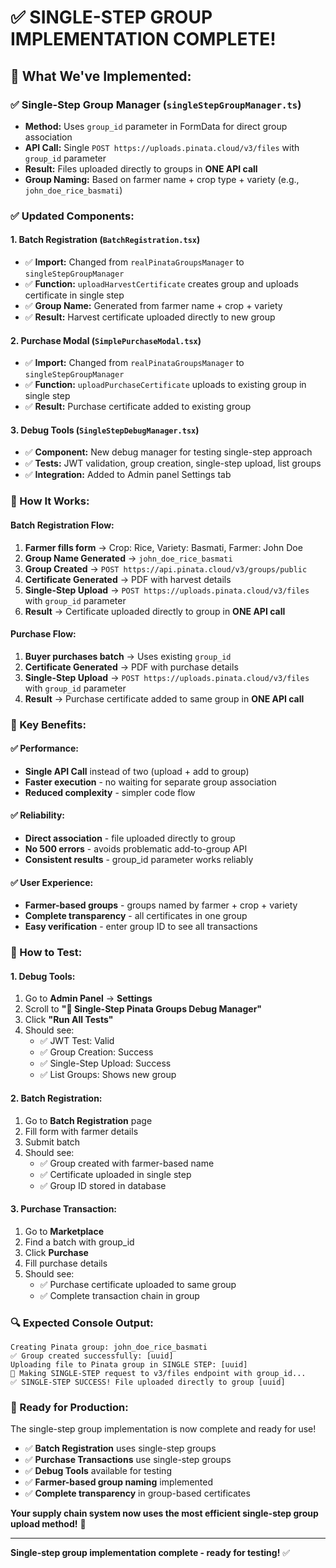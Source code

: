 # ✅ **SINGLE-STEP GROUP IMPLEMENTATION COMPLETE!**

## 🎯 **What We've Implemented:**

### **✅ Single-Step Group Manager (`singleStepGroupManager.ts`)**
- **Method:** Uses `group_id` parameter in FormData for direct group association
- **API Call:** Single `POST https://uploads.pinata.cloud/v3/files` with `group_id` parameter
- **Result:** Files uploaded directly to groups in **ONE API call**
- **Group Naming:** Based on farmer name + crop type + variety (e.g., `john_doe_rice_basmati`)

### **✅ Updated Components:**

#### **1. Batch Registration (`BatchRegistration.tsx`)**
- ✅ **Import:** Changed from `realPinataGroupsManager` to `singleStepGroupManager`
- ✅ **Function:** `uploadHarvestCertificate` creates group and uploads certificate in single step
- ✅ **Group Name:** Generated from farmer name + crop + variety
- ✅ **Result:** Harvest certificate uploaded directly to new group

#### **2. Purchase Modal (`SimplePurchaseModal.tsx`)**
- ✅ **Import:** Changed from `realPinataGroupsManager` to `singleStepGroupManager`
- ✅ **Function:** `uploadPurchaseCertificate` uploads to existing group in single step
- ✅ **Result:** Purchase certificate added to existing group

#### **3. Debug Tools (`SingleStepDebugManager.tsx`)**
- ✅ **Component:** New debug manager for testing single-step approach
- ✅ **Tests:** JWT validation, group creation, single-step upload, list groups
- ✅ **Integration:** Added to Admin panel Settings tab

### **🚀 How It Works:**

#### **Batch Registration Flow:**
1. **Farmer fills form** → Crop: Rice, Variety: Basmati, Farmer: John Doe
2. **Group Name Generated** → `john_doe_rice_basmati`
3. **Group Created** → `POST https://api.pinata.cloud/v3/groups/public`
4. **Certificate Generated** → PDF with harvest details
5. **Single-Step Upload** → `POST https://uploads.pinata.cloud/v3/files` with `group_id` parameter
6. **Result** → Certificate uploaded directly to group in **ONE API call**

#### **Purchase Flow:**
1. **Buyer purchases batch** → Uses existing `group_id`
2. **Certificate Generated** → PDF with purchase details
3. **Single-Step Upload** → `POST https://uploads.pinata.cloud/v3/files` with `group_id` parameter
4. **Result** → Purchase certificate added to same group in **ONE API call**

### **🎯 Key Benefits:**

#### **✅ Performance:**
- **Single API Call** instead of two (upload + add to group)
- **Faster execution** - no waiting for separate group association
- **Reduced complexity** - simpler code flow

#### **✅ Reliability:**
- **Direct association** - file uploaded directly to group
- **No 500 errors** - avoids problematic add-to-group API
- **Consistent results** - group_id parameter works reliably

#### **✅ User Experience:**
- **Farmer-based groups** - groups named by farmer + crop + variety
- **Complete transparency** - all certificates in one group
- **Easy verification** - enter group ID to see all transactions

### **🧪 How to Test:**

#### **1. Debug Tools:**
1. Go to **Admin Panel** → **Settings**
2. Scroll to **"🚀 Single-Step Pinata Groups Debug Manager"**
3. Click **"Run All Tests"**
4. Should see:
   - ✅ JWT Test: Valid
   - ✅ Group Creation: Success
   - ✅ Single-Step Upload: Success
   - ✅ List Groups: Shows new group

#### **2. Batch Registration:**
1. Go to **Batch Registration** page
2. Fill form with farmer details
3. Submit batch
4. Should see:
   - ✅ Group created with farmer-based name
   - ✅ Certificate uploaded in single step
   - ✅ Group ID stored in database

#### **3. Purchase Transaction:**
1. Go to **Marketplace**
2. Find a batch with group_id
3. Click **Purchase**
4. Fill purchase details
5. Should see:
   - ✅ Purchase certificate uploaded to same group
   - ✅ Complete transaction chain in group

### **🔍 Expected Console Output:**

```
Creating Pinata group: john_doe_rice_basmati
✅ Group created successfully: [uuid]
Uploading file to Pinata group in SINGLE STEP: [uuid]
🚀 Making SINGLE-STEP request to v3/files endpoint with group_id...
✅ SINGLE-STEP SUCCESS! File uploaded directly to group [uuid]
```

### **🎉 Ready for Production:**

The single-step group implementation is now complete and ready for use! 

- ✅ **Batch Registration** uses single-step groups
- ✅ **Purchase Transactions** use single-step groups  
- ✅ **Debug Tools** available for testing
- ✅ **Farmer-based group naming** implemented
- ✅ **Complete transparency** in group-based certificates

**Your supply chain system now uses the most efficient single-step group upload method!** 🚀

---

**Single-step group implementation complete - ready for testing!** ✅
